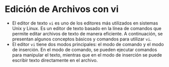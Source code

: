 Edición de Archivos con vi
===========================

- El editor de texto `vi` es uno de los editores más utilizados en sistemas Unix y Linux. Es un editor de texto basado en la línea de comandos que permite editar archivos de texto de manera eficiente. A continuación, se presentan algunos conceptos básicos y comandos para utilizar `vi`.
- El editor `vi` tiene dos modos principales: el modo de comando y el modo de inserción. En el modo de comando, se pueden ejecutar comandos para manipular el texto, mientras que en el modo de inserción se puede escribir texto directamente en el archivo.


